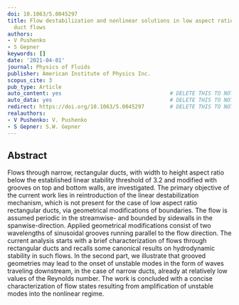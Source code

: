 ```yaml
---
doi: 10.1063/5.0045297
title: Flow destabilization and nonlinear solutions in low aspect ratio, corrugated
  duct flows
authors:
- V Pushenko
- S Gepner
keywords: []
date: '2021-04-01'
journal: Physics of Fluids
publisher: American Institute of Physics Inc.
scopus_cite: 3
pub_type: Article
auto_content: yes                                  # DELETE THIS TO NOT AUTO GENERATE CONTENT
auto_data: yes                                     # DELETE THIS TO NOT AUTO GENERATE METADATA
redirect: https://doi.org/10.1063/5.0045297        # DELETE THIS TO NOT REDIRECT
realauthors:
- V Pushenko: V. Pushenko
- S Gepner: S.W. Gepner
---
```



## Abstract
Flows through narrow, rectangular ducts, with width to height aspect ratio below the established linear stability threshold of 3.2 and modified with grooves on top and bottom walls, are investigated. The primary objective of the current work lies in reintroduction of the linear destabilization mechanism, which is not present for the case of low aspect ratio rectangular ducts, via geometrical modifications of boundaries. The flow is assumed periodic in the streamwise- and bounded by sidewalls in the spanwise-direction. Applied geometrical modifications consist of two wavelengths of sinusoidal grooves running parallel to the flow direction. The current analysis starts with a brief characterization of flows through rectangular ducts and recalls some canonical results on hydrodynamic stability in such flows. In the second part, we illustrate that grooved geometries may lead to the onset of unstable modes in the form of waves traveling downstream, in the case of narrow ducts, already at relatively low values of the Reynolds number. The work is concluded with a concise characterization of flow states resulting from amplification of unstable modes into the nonlinear regime.
